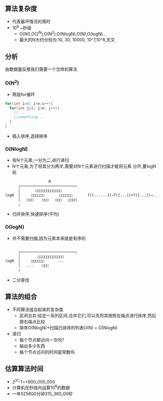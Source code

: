 ## 算法复杂度
* 代表最坏情况的用时
* 10<sup>8</sup> ~秒级
  * O(N!),O(2<sup>N</sup>),O(N<sup>2</sup>),O(NlogN),O(N),O(logN)...
  * 最大的N大约分别为:10, 30, 10000, 10^7,10^8,天文
## 分析
由数据量反推我们需要一个怎样的算法
### O(N<sup>2</sup>)
* 两层for循环
```java
for(int i=0; i<n;i++){
  for(int j=i; j<n; j++){
    //...
    //something...
  }
}
```
* 插入排序,选择排序
### O(NlogN)
* 有N个元素,一分为二,进行递归 
* N个元素,为了将其分为两半,需要对N个元素进行扫描才能将元素 分开,要logN轮
```xml  
                    N
      ┌─────────────────────────→  
      │       □□□□□□□□□□□□  
logN  │     □□□□□□       □□□□□□       f([......])→f([...])+f([...])→...
      │   □□□    □□□   □□□   □□□□  
      ↓  
```

* 归并排序,快速排序(平均)
### O(logN)
* 并不需要扫描,因为元素本来就是有序的
```xml  
                    
      ┌─────────────────────────→  
      │        □□□□□□□□□□□□  
logN  │     □□□□□□      ...       
      │   ...    □□□   
      ↓  
```
* 二分查找
## 算法的组合
* 不同算法组合起来的复杂度
  * 区间合并:给定一系列区间,合并它们,可以先将其按照左端点进行排序,然后按右端点比较
  * 排序O(NlogN)+扫描已排序的列表O(N) = O(NlogN)
* 递归
  * 每个节点都访问一次吗?
  * 输出多少东西
  * 每个节点访问的时间是常数吗
## 估算算法时间
* 2<sup>31</sup>-1~>900_000_000
* 计算机在秒级内运算10<sup>8</sup>的数据
* 一年525600分钟315_360_00秒